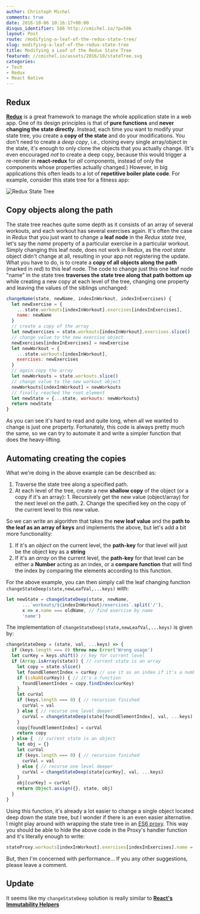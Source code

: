 ```yaml
---
author: Christoph Michel
comments: true
date: 2016-10-06 10:16:17+00:00
disqus_identifier: 586 http://cmichel.io/?p=586
layout: Post
route: /modifying-a-leaf-of-the-redux-state-tree/
slug: modifying-a-leaf-of-the-redux-state-tree
title: Modifying a Leaf of the Redux State Tree
featured: //cmichel.io/assets/2016/10/stateTree.svg
categories:
- Tech
- Redux
- React Native
---
```


## Redux
**[Redux](https://github.com/reactjs/redux)** is a great framework to manage the whole application state in a web app. One of its design principles is that of **pure functions** and **never changing the state directly**. Instead, each time you want to modify your state tree, you create a **copy of the state** and do your modifications. You don't need to create a _deep copy_, i.e., cloning every single array/object in the state, it's enough to only clone the objects that you actually change. (It's even encouraged _not_ to create a deep copy, because this would trigger a re-render in **react-redux** for _all_ components, instead of only the components whose properties actually changed.)
However, in big applications this often leads to a lot of **repetitive boiler plate code**. For example, consider this state tree for a fitness app:

![Redux State Tree](http://cmichel.io/assets/2016/10/stateTree.svg)

## Copy objects along the path
The state tree reaches quite some depth as it consists of an array of several workouts, and each workout has several exercises again. It's often the case in _Redux_ that you just want to change a **leaf node** in the _Redux state tree_, let's say the _name_ property of a particular exercise in a particular workout. Simply changing this leaf node, does not work in Redux, as the _root state_ object didn't change at all, resulting in your app not registering the update. What you have to do, is to create a **copy of all objects along the path** (marked in _red_) to this leaf node.
The code to change just this one leaf node "name" in the state tree **traverses the state tree along that path bottom up** while creating a new copy at each level of the tree, changing one property and leaving the values of the siblings unchanged:
```javascript
changeName(state, newName, indexInWorkout, indexInExercises) {
  let newExercise = {
    ...state.workouts[indexInWorkout].exercises[indexInExercises],
    name: newName
  }
  // create a copy of the array
  let newExercises = state.workouts[indexInWorkout].exercises.slice()
  // change value to the new exercise object
  newExercises[indexInExercises] = newExercise
  let newWorkout = {
    ...state.workouts[indexInWorkout],
    exercises: newExercises
  }
  // again copy the array
  let newWorkouts = state.workouts.slice()
  // change value to the new workout object
  newWorkouts[indexInWorkout] = newWorkouts
  // finally reached the root element
  let newState = {...state, workouts: newWorkouts}
  return newState
}
```

As you can see it's hard to read and quite long, when all we wanted to change is just one property. Fortunately, this code is always pretty much the same, so we can try to automate it and write a simpler function that does the heavy-lifting.

## Automating creating the copies
What we're doing in the above example can be described as:
 	
  1. Traverse the state tree along a specified path.
  2. At each level of the tree, create a new **shallow copy** of the object (or a copy if it's an array):
    1. Recursively get the new value (object/array) for the next level on the path.
    2. Change the specified key on the copy of the current level to this new value.

So we can write an algorithm that takes the **new leaf value** and the **path to the leaf as an array of keys** and implements the above, but let's add a bit more functionality:
 	
  1. If it's an _object_ on the current level, the **path-key** for that level will just be the object key as a **string**
  2. If it's an _array_ on the current level, the **path-key** for that level can be either a **Number** acting as an index, or a **compare function** that will find the index by comparing the elements according to this function.

For the above example, you can then simply call the leaf changing function `changeStateDeep(state,newLeafVal,...keys)` with:

```javascript
let newState = changeStateDeep(state, newName,
      ...`workouts/${indexInWorkout}/exercises`.split('/'),
      x => x.name === oldName, // find exercise by name
      'name')
```

The implementation of `changeStateDeep(state,newLeafVal,...keys)` is given by:

```javascript
changeStateDeep = (state, val, ...keys) => {
  if (keys.length === 0) throw new Error('Wrong usage')
  let curKey = keys.shift() // key for current level
  if (Array.isArray(state)) { // current state is an array
    let copy = state.slice()
    let foundElementIndex = curKey // use it as an index if it's a number
    if (isNaN(curKey)) { // it's a function
      foundElementIndex = copy.findIndex(curKey)
    }
    let curVal
    if (keys.length === 0) { // recursion finished
      curVal = val
    } else { // recurse one level deeper
      curVal = changeStateDeep(state[foundElementIndex], val, ...keys)
    }
    copy[foundElementIndex] = curVal
    return copy
  } else {  // current state is an object
    let obj = {}
    let curVal
    if (keys.length === 0) { // recursion finished
      curVal = val
    } else { // recurse one level deeper
      curVal = changeStateDeep(state[curKey], val, ...keys)
    }
    obj[curKey] = curVal
    return Object.assign({}, state, obj)
  }
}
```

Using this function, it's already a lot easier to change a single object located deep down the state tree, but I wonder if there is an even easier alternative. I might play around with wrapping the state tree in an [ES6 proxy](http://cmichel.io/using-actions-in-redux-the-correct-way/). This way you should be able to hide the above code in the Proxy's handler function and it's literally enough to write:
 
```javascript
stateProxy.workouts[indexInWorkout].exercises[indexInExercises].name = newName
```
 
But, then I'm concerned with performance...
If you any other suggestions, please leave a comment.

## Update
It seems like my `changeStateDeep` solution is really similar to [**React's Immutability Helpers**](https://facebook.github.io/react/docs/update.html)
